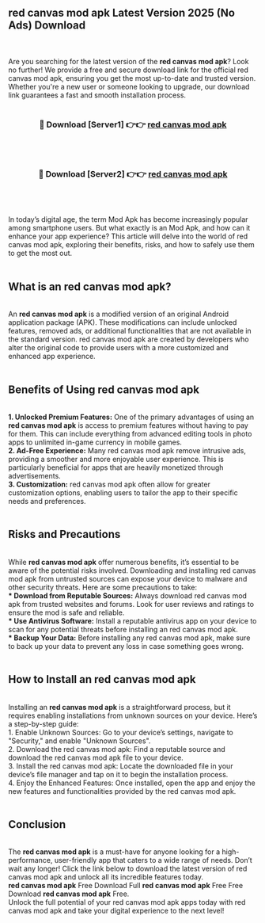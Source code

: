 ## red canvas mod apk Latest Version 2025 (No Ads) Download
<br><br>
Are you searching for the latest version of the <strong>red canvas mod apk</strong>? Look no further! We provide a free and secure download link for the official red canvas mod apk, ensuring you get the most up-to-date and trusted version. Whether you're a new user or someone looking to upgrade, our download link guarantees a fast and smooth installation process.
<br>
<br>
<div align="center">
<h3>🔴 Download [Server1] 👉👉 <a href="https://modyolo.store/red_canvas_mod_apk">red canvas mod apk</a></h3><br>
<br>
<h3>🔴 Download [Server2] 👉👉 <a href="https://modyolo.store/red_canvas_mod_apk">red canvas mod apk</a></h3><br>
</div>
<br>
<br>
In today’s digital age, the term Mod Apk has become increasingly popular among smartphone users. But what exactly is an Mod Apk, and how can it enhance your app experience? This article will delve into the world of red canvas mod apk, exploring their benefits, risks, and how to safely use them to get the most out.
<br>
<br>
<h2>What is an red canvas mod apk?</h2>
<br>
An <strong>red canvas mod apk</strong> is a modified version of an original Android application package (APK). These modifications can include unlocked features, removed ads, or additional functionalities that are not available in the standard version. red canvas mod apk are created by developers who alter the original code to provide users with a more customized and enhanced app experience.
<br>
<br>
<h2>Benefits of Using red canvas mod apk</h2>
<br>
<strong> 1. Unlocked Premium Features:</strong> One of the primary advantages of using an <strong>red canvas mod apk</strong> is access to premium features without having to pay for them. This can include everything from advanced editing tools in photo apps to unlimited in-game currency in mobile games.
<br>
<strong> 2. Ad-Free Experience:</strong> Many red canvas mod apk remove intrusive ads, providing a smoother and more enjoyable user experience. This is particularly beneficial for apps that are heavily monetized through advertisements.
<br>
<strong> 3. Customization:</strong> red canvas mod apk often allow for greater customization options, enabling users to tailor the app to their specific needs and preferences.
<br>
<br>
<h2>Risks and Precautions</h2>
<br>
While <strong>red canvas mod apk</strong> offer numerous benefits, it’s essential to be aware of the potential risks involved. Downloading and installing red canvas mod apk from untrusted sources can expose your device to malware and other security threats. Here are some precautions to take:
<br>
<strong> * Download from Reputable Sources:</strong> Always download red canvas mod apk from trusted websites and forums. Look for user reviews and ratings to ensure the mod is safe and reliable.
<br>
<strong> * Use Antivirus Software:</strong> Install a reputable antivirus app on your device to scan for any potential threats before installing an red canvas mod apk.
<br>
<strong> * Backup Your Data:</strong> Before installing any red canvas mod apk, make sure to back up your data to prevent any loss in case something goes wrong.
<br>
<br>
<h2>How to Install an red canvas mod apk</h2>
<br>
Installing an <strong>red canvas mod apk</strong> is a straightforward process, but it requires enabling installations from unknown sources on your device. Here’s a step-by-step guide:
<br>
 1. Enable Unknown Sources: Go to your device’s settings, navigate to "Security," and enable "Unknown Sources".
<br>
 2. Download the red canvas mod apk: Find a reputable source and download the red canvas mod apk file to your device.
<br>
 3. Install the red canvas mod apk: Locate the downloaded file in your device’s file manager and tap on it to begin the installation process.
<br>
 4. Enjoy the Enhanced Features: Once installed, open the app and enjoy the new features and functionalities provided by the red canvas mod apk.
<br>
<br>
<h2><strong>Conclusion</strong></h2>
<br>
The <strong>red canvas mod apk</strong> is a must-have for anyone looking for a high-performance, user-friendly app that caters to a wide range of needs. Don’t wait any longer! Click the link below to download the latest version of red canvas mod apk and unlock all its incredible features today.
<br>
<strong>red canvas mod apk</strong> Free Download Full <strong>red canvas mod apk</strong> Free Free Download <strong>red canvas mod apk</strong> Free.
<br>
Unlock the full potential of your red canvas mod apk apps today with red canvas mod apk and take your digital experience to the next level!

